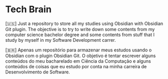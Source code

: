 # Tech Brain
[🇺🇸] Just a repository to store all my studies using Obsidian with Obsidian Git plugin. The objective is to try to write down some contents from my computer science bachelor degree and some contents  from stuff that I study by myself  in my Software Development carrer.

[🇧🇷] Apenas um repositório para armazenar meus estudos usando o Obsidian com o plugin Obsidian Git. O objetivo é tentar escrever alguns conteúdos do meu bacharelado em Ciência da Computação e alguns conteúdos de coisas que eu estudo por conta na minha carreira de Desenvolvimento de Software.
